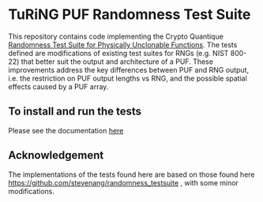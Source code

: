 # TuRiNG PUF Randomness Test Suite

This repository contains code implementing the Crypto Quantique [Randomness Test Suite for Physically Unclonable Functions](A_Randomness_Test_Suite_for_Physical_Unclonable_Functions%202.pdf).
The tests defined are modifications of existing test suites for RNGs (e.g. NIST 800-22) that 
better suit the output and architecture of a PUF. These improvements address the key differences 
between PUF and RNG output, i.e. the restriction on PUF output lengths vs RNG, and the possible 
spatial effects caused by a PUF array.


## To install and run the tests

Please see the documentation [here](src/README.md)


## Acknowledgement

The implementations of the tests found here are based on those found here https://github.com/stevenang/randomness_testsuite , with some minor modifications.
